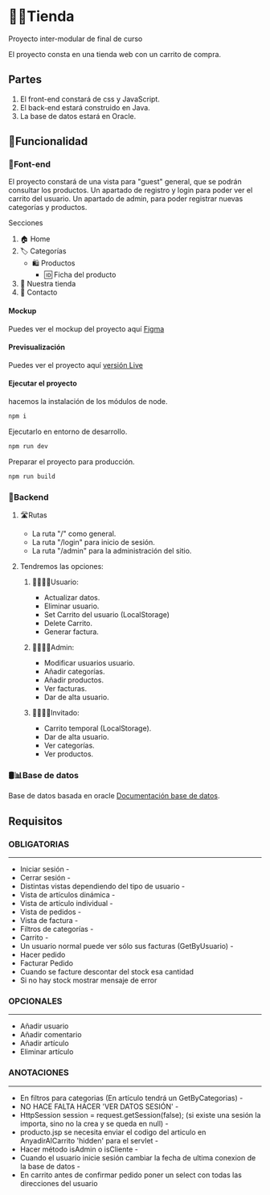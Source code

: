 # 🏪🛒Tienda

Proyecto inter-modular de final de curso

El proyecto consta en una tienda web con un carrito de compra.

## Partes

1. El front-end constará de css y JavaScript.
2. El back-end estará construido en Java.
3. La base de datos estará en Oracle.

## 🔩Funcionalidad

### 🌈Font-end

El proyecto constará de una vista para "guest" general, que se podrán consultar los productos.
Un apartado de registro y login para poder ver el carrito del usuario.
Un apartado de admin, para poder registrar nuevas categorías y productos.

Secciones

1. 🏠 Home
2. 🏷️ Categorías
    * 🛍️ Productos
        * 🆔 Ficha del producto
3. 🏪 Nuestra tienda
4. 📧 Contacto

#### Mockup

Puedes ver el mockup del proyecto aquí [Figma](https://www.figma.com/file/zSowJrLmcIe1M7s3rM4a8E/TIendaDaw?type=design&node-id=2%3A112&t=NcXDF7y281Zpuc8C-1)

#### Previsualización

Puedes ver el proyecto aquí [versión Live](https://ipriespm.github.io/tienda_1daw/frontend/dist/)

#### Ejecutar el proyecto

hacemos la instalación de los módulos de node.

```bash
npm i
```

Ejecutarlo en entorno de desarrollo.

```bash
npm run dev
```

Preparar el proyecto para producción.

```bash
npm run build
```

### 🤖Backend

1. 🛣Rutas

    * La ruta "/" como general.
    * La ruta "/login" para inicio de sesión.
    * La ruta "/admin" para la administración del sitio.

2. Tendremos las opciones:

    1. 🙍‍♂️🙍‍♀️Usuario:
        * Actualizar datos.
        * Eliminar usuario.
        * Set Carrito del usuario (LocalStorage)
        * Delete Carrito.
        * Generar factura.

    2. 👩‍💻👩‍💻Admin:
        * Modificar usuarios usuario.
        * Añadir categorías.
        * Añadir productos.
        * Ver facturas.
        * Dar de alta usuario.

    3. 🤸‍♂️🤸‍♀️Invitado:
        * Carrito temporal (LocalStorage).
        * Dar de alta usuario.
        * Ver categorías.
        * Ver productos.

### 🛢📊Base de datos

Base de datos basada en oracle [Documentación base de datos](https://github.com/IPRIESPM/tienda_1daw/blob/main/Base%20de%20datos/ModeloRelacional.md).

## Requisitos

### OBLIGATORIAS

-------------------------------

* Iniciar sesión -
* Cerrar sesión -
* Distintas vistas dependiendo del tipo de usuario -
* Vista de artículos dinámica -
* Vista de artículo individual -
* Vista de pedidos -
* Vista de factura -
* Filtros de categorías -
* Carrito -
* Un usuario normal puede ver sólo sus facturas (GetByUsuario) -
* Hacer pedido
* Facturar Pedido
* Cuando se facture descontar del stock esa cantidad
* Si no hay stock mostrar mensaje de error

### OPCIONALES

-------------------------------

* Añadir usuario
* Añadir comentario
* Añadir artículo
* Eliminar artículo

### ANOTACIONES

-------------------------------

* En filtros para categorias (En artículo tendrá un GetByCategorias) -
* NO HACE FALTA HACER 'VER DATOS SESIÓN' -
* HttpSession session = request.getSession(false); (si existe una sesión la importa, sino no la crea y se queda en null) -
* producto.jsp se necesita enviar el codigo del articulo en AnyadirAlCarrito 'hidden' para el servlet -
* Hacer método isAdmin o isCliente -
* Cuando el usuario inicie sesión cambiar la fecha de ultima conexion de la base de datos -
* En carrito antes de confirmar pedido poner un select con todas las direcciones del usuario
